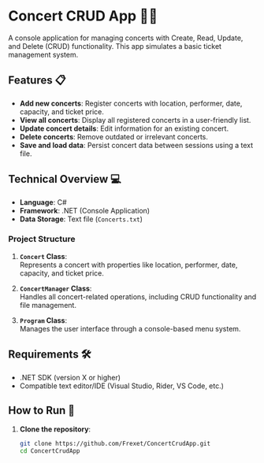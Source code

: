 # Concert CRUD App 🎵🎫

A console application for managing concerts with Create, Read, Update, and Delete (CRUD) functionality. This app simulates a basic ticket management system.

## Features 📋

- **Add new concerts**: Register concerts with location, performer, date, capacity, and ticket price.  
- **View all concerts**: Display all registered concerts in a user-friendly list.  
- **Update concert details**: Edit information for an existing concert.  
- **Delete concerts**: Remove outdated or irrelevant concerts.  
- **Save and load data**: Persist concert data between sessions using a text file.  

## Technical Overview 💻

- **Language**: C#  
- **Framework**: .NET (Console Application)  
- **Data Storage**: Text file (`Concerts.txt`)  

### Project Structure  

1. **`Concert` Class**:  
   Represents a concert with properties like location, performer, date, capacity, and ticket price.

2. **`ConcertManager` Class**:  
   Handles all concert-related operations, including CRUD functionality and file management.

3. **`Program` Class**:  
   Manages the user interface through a console-based menu system.

## Requirements 🛠️

- .NET SDK (version X or higher)  
- Compatible text editor/IDE (Visual Studio, Rider, VS Code, etc.)  

## How to Run 🚀

1. **Clone the repository**:  
   ```bash
   git clone https://github.com/Frexet/ConcertCrudApp.git
   cd ConcertCrudApp
